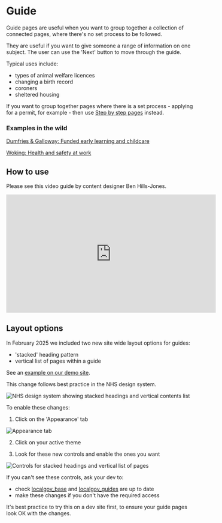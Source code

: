 # Guide

Guide pages are useful when you want to group together a collection of connected pages, where there's no set process to be followed.

They are useful if you want to give someone a range of information on one subject. The user can use the 'Next' button to move through the guide.

Typical uses include:

* types of animal welfare licences
* changing a birth record
* coroners
* sheltered housing

If you want to group together pages where there is a set process - applying for a permit, for example - then use [Step by step pages](https://docs.localgovdrupal.org/content/features/step-by-step.html) instead.

### Examples in the wild

[Dumfries & Galloway: Funded early learning and childcare](https://www.dumfriesandgalloway.gov.uk/schools-learning/early-learning-childcare/funded-early-learning-childcare)

[Woking: Health and safety at work](https://beta.woking.gov.uk/business-licences-permits/health-safety-work)

## How to use

Please see this video guide by content designer Ben Hills-Jones.

<iframe width="560" height="315" src="https://www.youtube.com/embed/nwk-hXkDanc" title="YouTube video player" frameborder="0" allow="accelerometer; autoplay; clipboard-write; encrypted-media; gyroscope; picture-in-picture" allowfullscreen></iframe>

## Layout options

In February 2025 we included two new site wide layout options for guides:

* 'stacked' heading pattern
* vertical list of pages within a guide

See an [example on our demo site](https://demo.localgovdrupal.org/node/37/travel-passes-and-support/blue-badges/apply-blue-badge). 

This change follows best practice in the NHS design system.

![NHS design system showing stacked headings and vertical contents list](https://github.com/user-attachments/assets/1999f4a3-697f-411c-84ad-de8784b0c092)

To enable these changes:

1. Click on the 'Appearance' tab
   
![Appearance tab](https://github.com/user-attachments/assets/c1363a8c-fca7-480d-b9e6-7eaf6ea0fdb8)

2. Click on your active theme

3. Look for these new controls and enable the ones you want
   
![Controls for stacked headings and vertical list of pages](https://github.com/user-attachments/assets/1dded88c-0860-499d-96d4-1526df2208c2)

If you can't see these controls, ask your dev to:

* check [localgov_base](https://github.com/localgovdrupal/localgov_base) and [localgov_guides](https://github.com/localgovdrupal/localgov_guides) are up to date
* make these changes if you don't have the required access

It's best practice to try this on a dev site first, to ensure your guide pages look OK with the changes.
